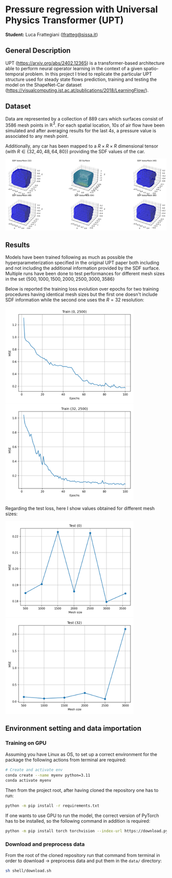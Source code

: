 # Pressure regression with Universal Physics Transformer (UPT)
**Student:** Luca Frattegiani (lfratteg@sissa.it)

## General Description
UPT (https://arxiv.org/abs/2402.12365) is a transformer-based architecture able to perform neural operator learning in the context of a given spatio-temporal problem. In this project I tried to replicate the particular UPT structure used for steady state flows prediction, training and testing the model on the ShapeNet-Car dataset (https://visualcomputing.ist.ac.at/publications/2018/LearningFlow/).

## Dataset
Data are represented by a collection of $889$ cars which surfaces consist of $3586$ mesh points in $\mathbb{R}^3$. For each spatial location, $10s$ of air flow have been simulated and after averaging results for the last $4s$, a pressure value is associated to any mesh point. 

Additionally, any car has been mapped to a $R \times R \times R$ dimensional tensor (with $R \in \{32, 40, 48, 64, 80\}$) providing the SDF values of the car.

![Data visualization](plots/surface/car_sdf_comparison.png)

## Results
Models have been trained following as much as possible the hyperparameterization specified in the original UPT paper both including and not including the additional information provided by the SDF surface. Multiple runs have been done to test performances for different mesh sizes in the set $\{500, 1000, 1500, 2000, 2500, 3000, 3586\}$

Below is reported the training loss evolution over epochs for two training procedures having identical mesh sizes but the first one doesn't include SDF information while the second one uses the $R = 32$ resolution:

<img src="plots/train/0/train_0_2500.png" width="400" alt="Left"> <img src="plots/train/32/train_32_2500.png" width="400" alt="Right">


Regarding the test loss, here I show values obtained for different mesh sizes:

<img src="plots/test/test_0.png" width="400" alt="Left"> <img src="plots/test/test_32.png" width="400" alt="Right">

## Environment setting and data importation

### Training on GPU
Assuming you have Linux as OS, to set up a correct environment for the package the following actions from terminal are required:

```bash
# Create and activate env
conda create --name myenv python=3.11
conda activate myenv
```

Then from the project root, after having cloned the repository one has to run:

```bash
python -m pip install -r requirements.txt
```

If one wants to use GPU to run the model, the correct version of PyTorch has to be installed, so the following command in addition is required:

```bash
python -m pip install torch torchvision --index-url https://download.pytorch.org/whl/cu126
```

### Download and preprocess data
From the root of the cloned repository run that command from terminal in order to download -> preprocess data and put them in the ```data/``` directory:

```bash
sh shell/download.sh
``` 